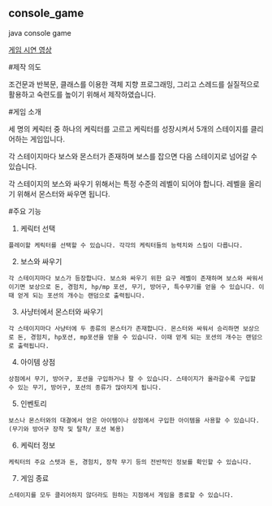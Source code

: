 ## console_game
java console game

[게임 시연 영상](https://www.youtube.com/watch?v=-J0X0Fi-zgE)

#제작 의도

조건문과 반복문, 클래스를 이용한 객체 지향 프로그래밍, 그리고 스레드를 실질적으로 활용하고 숙련도를 높이기 위해서 제작하였습니다. 

#게임 소개

세 명의 케릭터 중 하나의 케릭터를 고르고 케릭터를 성장시켜서 5개의 스테이지를 클리어하는 게임입니다.


각 스테이지마다 보스와 몬스터가 존재하며 보스를 잡으면 다음 스테이지로 넘어갈 수 있습니다.


각 스테이지의 보스와 싸우기 위해서는 특정 수준의 레벨이 되어야 합니다. 레벨을 올리기 위해서 몬스터와 싸우면 됩니다.
 
#주요 기능

  1. 케릭터 선택
  
    플레이할 케릭터를 선택할 수 있습니다. 각각의 케릭터들의 능력치와 스킬이 다릅니다.
    
  2. 보스와 싸우기
  
    각 스테이지마다 보스가 등장합니다. 보스와 싸우기 위한 요구 레벨이 존재하며 보스와 싸워서 이기면 보상으로 돈, 경험치, hp/mp 포션, 무기, 방어구, 특수무기를 얻을 수 있습니다. 이때 얻게 되는 포션의 개수는 랜덤으로 출력됩니다.
    
  3. 사냥터에서 몬스터와 싸우기
  
    각 스테이지마다 사냥터에 두 종류의 몬스터가 존재합니다. 몬스터와 싸워서 승리하면 보상으로 돈, 경험치, hp포션, mp포션을 얻을 수 있습니다. 이때 얻게 되는 포션의 개수는 랜덤으로 출력됩니다.
    
  4. 아이템 상점
  
    상점에서 무기, 방어구, 포션을 구입하거나 팔 수 있습니다. 스테이지가 올라갈수록 구입할 수 있는 무기, 방어구, 포션의 종류가 많아지게 됩니다.
    
  5. 인벤토리
  
    보스나 몬스터와의 대결에서 얻은 아이템이나 상점에서 구입한 아이템을 사용할 수 있습니다. (무기와 방어구 장착 및 탈착/ 포션 복용) 
    
  6. 케릭터 정보
  
    케릭터의 주요 스텟과 돈, 경험치, 장착 무기 등의 전반적인 정보를 확인할 수 있습니다.  
    
  7. 게임 종료
  
    스테이지를 모두 클리어하지 않더라도 원하는 지점에서 게임을 종료할 수 있습니다. 


 
